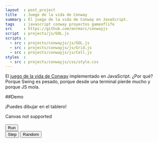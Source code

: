 ```yaml
---
layout  : post_project
title   : Juego de la vida de Conway
summary : El juego de la vida de Conway en JavaScript.
tags    : javascript conway proyectos gameoflife
src     : https://github.com/enrmarc/conwayjs 
script  : projects/js/GOL.js
scripts :
  - src : projects/conwayjs/js/GOL.js
  - src : projects/conwayjs/js/Grid.js
  - src : projects/conwayjs/js/Cell.js
styles  :
  - src : projects/conwayjs/css/style.css
---
```


El [juego de la vida de Conway][1] implementado en JavaScript. ¿Por qué? Porque Swing es
pesado, porque desde una terminal pierde mucho y porque JS mola.

##Demo

¡Puedes dibujar en el tablero!

<script src="http://ajax.googleapis.com/ajax/libs/jqueryui/1.9.2/jquery-ui.min.js"></script>

<div class="row-fluid">
   <canvas id="canvas" width="400" height="400">Canvas not supported</canvas>
</div>
<div class="row-fluid pagination-centered">
   <br>
   <div class="btn-group">
      <button type="button" id="run" class="btn">Run</button>
   </div>
   <div class="btn-group">
      <button type="button" id="step" class="btn">Step</button>
      <button type="button" id="randomize" class="btn">Random</button>
   </div>
</div>

[1]: http://en.wikipedia.org/wiki/Conway's_Game_of_Life 
